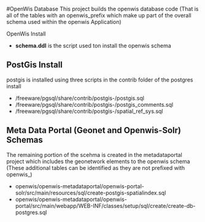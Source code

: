 #OpenWis Database 
This project builds the openwis database code 
(That is all of the tables with an openwis_prefix which make up part of the overall schema used within the openwis Application)

OpenWis Install

* **schema.ddl** is the script used ton install the openwis schema 

## PostGis Install
postgis is installed using three scripts in the contrib folder of the postgres install

* /freeware/pgsql/share/contrib/postgis-<version>/postgis.sql
* /freeware/pgsql/share/contrib/postgis-<version>/postgis_comments.sql
* /freeware/pgsql/share/contrib/postgis-<version>/spatial_ref_sys.sql



## Meta Data Portal (Geonet and Openwis-Solr) Schemas

The remaining portion of the scehma is created in the metadataportal project which includes the geonetwork elements to the openwis schema (These additional tables can be identified as they are not prefixed with openwis_)

* openwis/openwis-metadataportal/openwis-portal-solr/src/main/resources/sql/create-postgis-spatialindex.sql
* openwis/openwis-metadataportal/openwis-portal/src/main/webapp/WEB-INF/classes/setup/sql/create/create-db-postgres.sql
